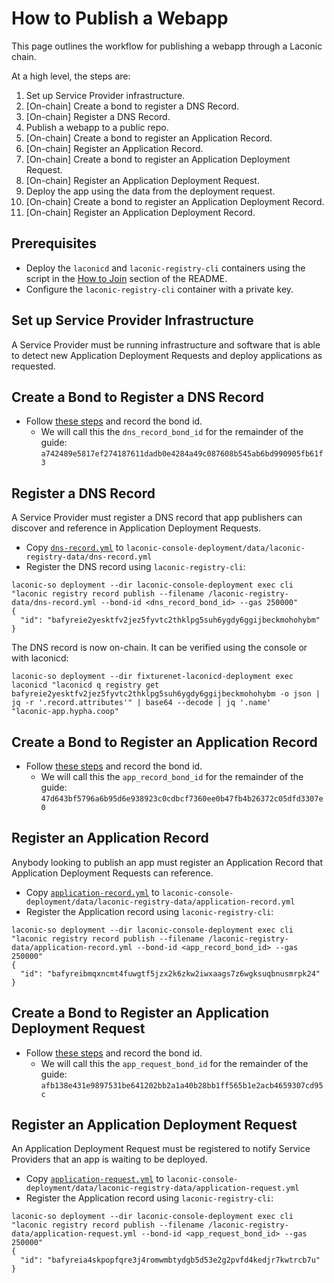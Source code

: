 # How to Publish a Webapp

This page outlines the workflow for publishing a webapp through a Laconic chain. 

At a high level, the steps are:
1. Set up Service Provider infrastructure.
2. [On-chain] Create a bond to register a DNS Record.
3. [On-chain] Register a DNS Record.
4. Publish a webapp to a public repo.
5. [On-chain] Create a bond to register an Application Record.
6. [On-chain] Register an Application Record.
7. [On-chain] Create a bond to register an Application Deployment Request.
8. [On-chain] Register an Application Deployment Request.
9. Deploy the app using the data from the deployment request.
10. [On-chain] Create a bond to register an Application Deployment Record.
11. [On-chain] Register an Application Deployment Record.

## Prerequisites

* Deploy the `laconicd` and `laconic-registry-cli` containers using the script in the [How to Join](/devnet/README.md#how-to-join) section of the README.
* Configure the `laconic-registry-cli` container with a private key.

## Set up Service Provider Infrastructure

A Service Provider must be running infrastructure and software that is able to detect new Application Deployment Requests and deploy applications as requested.

## Create a Bond to Register a DNS Record

* Follow [these steps](create-bond.md) and record the bond id.
  * We will call this the `dns_record_bond_id` for the remainder of the guide: `a742489e5817ef274187611dadb0e4284a49c087608b545ab6bd990905fb61f3`
 
## Register a DNS Record

A Service Provider must register a DNS record that app publishers can discover and reference in Application Deployment Requests.

* Copy [`dns-record.yml`](dns-record.yml) to `laconic-console-deployment/data/laconic-registry-data/dns-record.yml`
* Register the DNS record using `laconic-registry-cli`:
```
laconic-so deployment --dir laconic-console-deployment exec cli "laconic registry record publish --filename /laconic-registry-data/dns-record.yml --bond-id <dns_record_bond_id> --gas 250000"
{
  "id": "bafyreie2yesktfv2jez5fyvtc2thklpg5suh6ygdy6ggijbeckmohohybm"
}
```

The DNS record is now on-chain. It can be verified using the console or with laconicd:
```
laconic-so deployment --dir fixturenet-laconicd-deployment exec laconicd "laconicd q registry get bafyreie2yesktfv2jez5fyvtc2thklpg5suh6ygdy6ggijbeckmohohybm -o json | jq -r '.record.attributes'" | base64 --decode | jq '.name'
"laconic-app.hypha.coop"
```

## Create a Bond to Register an Application Record

* Follow [these steps](create-bond.md) and record the bond id.
  * We will call this the `app_record_bond_id` for the remainder of the guide: `47d643bf5796a6b95d6e938923c0cdbcf7360ee0b47fb4b26372c05dfd3307e0`

## Register an Application Record

Anybody looking to publish an app must register an Application Record that Application Deployment Requests can reference.

* Copy [`application-record.yml`](application-record.yml) to `laconic-console-deployment/data/laconic-registry-data/application-record.yml`
* Register the Application record using `laconic-registry-cli`:
```
laconic-so deployment --dir laconic-console-deployment exec cli "laconic registry record publish --filename /laconic-registry-data/application-record.yml --bond-id <app_record_bond_id> --gas 250000"
{
  "id": "bafyreibmqxncmt4fuwgtf5jzx2k6zkw2iwxaags7z6wgksuqbnusmrpk24"
}
```

## Create a Bond to Register an Application Deployment Request

* Follow [these steps](create-bond.md) and record the bond id.
  * We will call this the `app_request_bond_id` for the remainder of the guide: `afb138e431e9897531be641202bb2a1a40b28bb1ff565b1e2acb4659307cd95c`

## Register an Application Deployment Request

An Application Deployment Request must be registered to notify Service Providers that an app is waiting to be deployed.

* Copy [`application-request.yml`](application-request.yml) to `laconic-console-deployment/data/laconic-registry-data/application-request.yml`
* Register the Application record using `laconic-registry-cli`:
```
laconic-so deployment --dir laconic-console-deployment exec cli "laconic registry record publish --filename /laconic-registry-data/application-request.yml --bond-id <app_request_bond_id> --gas 250000"
{
  "id": "bafyreia4skpopfqre3j4romwmbtydgb5d53e2g2pvfd4kedjr7kwtrcb7u"
}
```